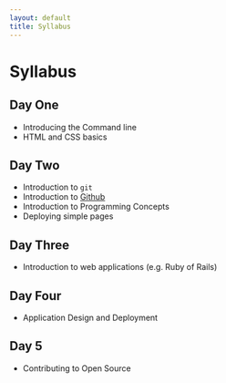 ```yaml
---
layout: default
title: Syllabus
---
```


# Syllabus

<div class="syllabus">
  <div id="day-one">
    <h2>Day One</h2>
    <ul>
      <li>Introducing the Command line</li>
      <li>HTML and CSS basics</li>
    </ul>
  </div>
  <div id="day-two">
    <h2>Day Two</h2>
    <ul>
      <li>Introduction to <code>git</code></li>
      <li>Introduction to <a href="https://github.com">Github</a></li>
      <li>Introduction to Programming Concepts</li>
      <li>Deploying simple pages</li>
    </ul>
  </div>
  <div id="day-three">
    <h2>Day Three</h2>
    <ul>
      <li>Introduction to web applications (e.g. Ruby of Rails)</li>
    </ul>
  </div>
  <div id="day-four">
    <h2>Day Four</h2>
    <ul>
      <li>Application Design and Deployment</li>
    </ul>
  </div>
  <div id="day-five">
    <h2>Day 5</h2>
    <ul>
      <li>Contributing to Open Source</li>
    </ul>
  </div>

</div>

